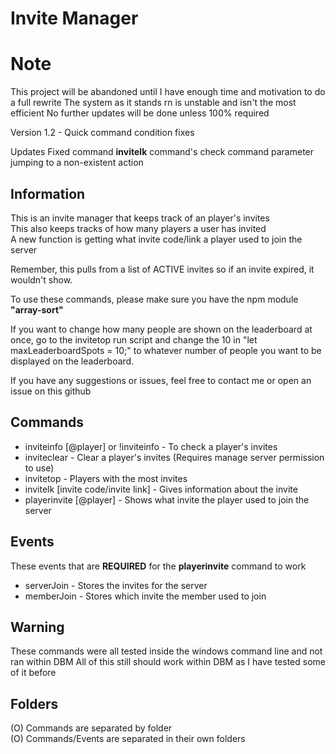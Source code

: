 # Invite Manager 

# Note
This project will be abandoned until I have enough time and motivation to do a full rewrite
The system as it stands rn is unstable and isn't the most efficient
No further updates will be done unless 100% required

Version 1.2 - Quick command condition fixes

Updates
Fixed command **invitelk** command's check command parameter jumping to a non-existent action

## Information
This is an invite manager that keeps track of an player's invites  
This also keeps tracks of how many players a user has invited  
A new function is getting what invite code/link a player used to join the server  

Remember, this pulls from a list of ACTIVE invites so if an invite expired, it wouldn't show.  

To use these commands, please make sure you have the npm module **"array-sort"**  

If you want to change how many people are shown on the leaderboard at once, go to the invitetop run script and change the 10 in "let maxLeaderboardSpots = 10;" to whatever number of people you want to be displayed on the leaderboard.  

If you have any suggestions or issues, feel free to contact me or open an issue on this github  


## Commands
- inviteinfo [@player] or !inviteinfo - To check a player's invites 
- inviteclear - Clear a player's invites (Requires manage server permission to use)
- invitetop - Players with the most invites
- invitelk [invite code/invite link] - Gives information about the invite
- playerinvite [@player] - Shows what invite the player used to join the server

## Events
These events that are **REQUIRED** for the **playerinvite** command to work

- serverJoin - Stores the invites for the server  
- memberJoin - Stores which invite the member used to join  

## Warning
These commands were all tested inside the windows command line and not ran within DBM
All of this still should work within DBM as I have tested some of it before

## Folders
(O) Commands are separated by folder  
(O) Commands/Events are separated in their own folders


